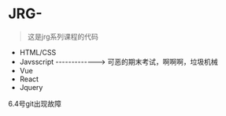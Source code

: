 # JRG-
> 这是jrg系列课程的代码

+ HTML/CSS
+ Javsscript -------------> 可恶的期末考试，啊啊啊，垃圾机械
+ Vue
+ React
+ Jquery


6.4号git出现故障